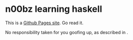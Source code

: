 
# n00bz learning haskell


This is a [Github Pages site](https://sasja-san.github.io/boom-hs/).
Go read it.


No responsibility taken for you goofing up, as described in <LICENCE>.
